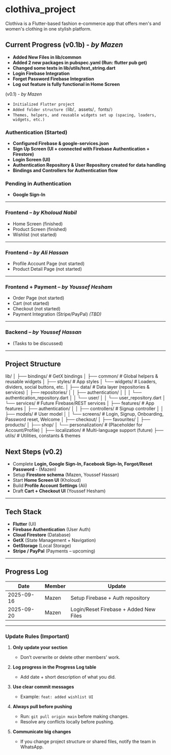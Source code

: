 # clothiva_project

Clothiva is a Flutter-based fashion e-commerce app that offers men's and women's clothing in one stylish platform.

## Current Progress (v0.1b) - *by Mazen* 
-  **Added New Files in lib/common**
-  **Added 2 new packages in pubspec.yaml (Run: flutter pub get)**
-  **Changed some texts in lib/utils/text_string.dart**
-  **Login Firebase Integration**
-  **Forget Password Firebase Integration**
-  **Log out feature is fully functional in Home Screen**

(v0.1) - *by Mazen* 
- `Initialized Flutter project`  
- `Added folder structure (`lib/`, `assets/`, `fonts/`)`
- `Themes, helpers, and reusable widgets set up (spacing, loaders, widgets, etc.)`
### Authentication (Started)
-  **Configured Firebase & google-services.json** 
-  **Sign Up Screen (UI + connected with Firebase Authentication + Firestore)**  
-  **Login Screen (UI)**
-  **Authentication Repository & User Repository created for data handling**  
-  **Bindings and Controllers for Authentication flow**  

### Pending in Authentication
- **Google Sign-In**   

---

<!-- Kholoud updates ONLY this section -->
### Frontend – *by Kholoud Nabil*  
- Home Screen (finished)  
- Product Screen (finished)  
- Wishlist (not started)  

---

<!-- Ali updates ONLY this section -->
### Frontend – *by Ali Hassan*  
- Profile Account Page (not started)  
- Product Detail Page (not started)  

---

<!-- Youssef Hesham updates ONLY this section -->
### Frontend + Payment – *by Youssef Hesham*  
- Order Page (not started)  
- Cart (not started)  
- Checkout (not started)  
- Payment Integration (Stripe/PayPal) *(TBD)*  

---

<!-- Youssef Hassan updates ONLY this section -->
### Backend – *by Youssef Hassan*  
- (Tasks to be discussed)  

---

## Project Structure
lib/
│
├── bindings/ # GetX bindings
│ 
├── common/ # Global helpers & reusable widgets
│ ├── styles/ # App styles
│ └── widgets/ # Loaders, dividers, social buttons, etc.
│
├── data/ # Data layer (repositories & services)
│ ├── repositories/
│ │ ├── authentication/
│ │ │ └── authentication_repository.dart
│ │ └── user/
│ │ └── user_repository.dart
│ └── services/ # Future Firebase/REST services
│
├── features/ # App features
│ ├── authentication/
│ │ ├── controllers/ # Signup controller
│ │ ├── models/ # User model
│ │ └── screens/ # Login, Signup, Onboarding, Password reset, Welcome
│ ├── checkout/
│ ├── favourites/
│ ├── products/
│ ├── shop/
│ └── personalization/ # (Placeholder for Account/Profile)
│
├── localization/ # Multi-language support (future)
├── utils/ # Utilities, constants & themes


## Next Steps (v0.2)  

- Complete **Login, Google Sign-In, Facebook Sign-In, Forgot/Reset Password** - (Mazen)
- Setup **Firestore schema** (Mazen, Youssef Hassan)
- Start **Home Screen UI** (Kholoud)  
- Build **Profile Account Settings** (Ali)  
- Draft **Cart + Checkout UI** (Youssef Hesham)  

---

## Tech Stack  

- **Flutter** (UI)  
- **Firebase Authentication** (User Auth)  
- **Cloud Firestore** (Database)  
- **GetX** (State Management + Navigation)  
- **GetStorage** (Local Storage)  
- **Stripe / PayPal** (Payments – upcoming)  

---

## Progress Log  

| Date       | Member          | Update                                     |
|------------|-----------------|--------------------------------------------|
| 2025-09-16 | Mazen           | Setup Firebase + Auth repository           |
| 2025-09-20 | Mazen           | Login/Reset Firebase + Added New Files     |


---

### Update Rules (Important)
1. **Only update your section** 
   - Don’t overwrite or delete other members' work.

2. **Log progress in the Progress Log table**  
   - Add date + short description of what you did.

3. **Use clear commit messages**  
   - Example: `feat: added wishlist UI`

4. **Always pull before pushing**  
   - Run: `git pull origin main` before making changes.  
   - Resolve any conflicts locally before pushing.  

5. **Communicate big changes**  
   - If you change project structure or shared files, notify the team in WhatsApp.  
